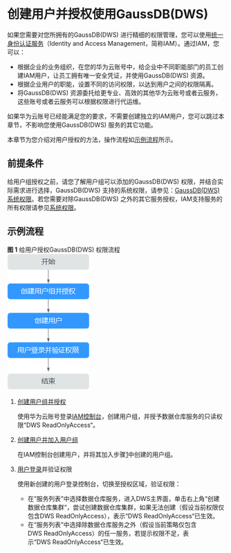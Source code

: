 # 创建用户并授权使用GaussDB\(DWS\)<a name="dws_01_0147"></a>

如果您需要对您所拥有的GaussDB\(DWS\) 进行精细的权限管理，您可以使用[统一身份认证服务](https://support.huaweicloud.com/usermanual-iam/iam_01_0001.html)（Identity and Access Management，简称IAM）。通过IAM，您可以：

-   根据企业的业务组织，在您的华为云账号中，给企业中不同职能部门的员工创建IAM用户，让员工拥有唯一安全凭证，并使用GaussDB\(DWS\) 资源。
-   根据企业用户的职能，设置不同的访问权限，以达到用户之间的权限隔离。
-   将GaussDB\(DWS\) 资源委托给更专业、高效的其他华为云账号或者云服务，这些账号或者云服务可以根据权限进行代运维。

如果华为云账号已经能满足您的要求，不需要创建独立的IAM用户，您可以跳过本章节，不影响您使用GaussDB\(DWS\) 服务的其它功能。

本章节为您介绍对用户授权的方法，操作流程如[示例流程](#section9135134520119)所示。

## 前提条件<a name="section149106163317"></a>

给用户组授权之前，请您了解用户组可以添加的GaussDB\(DWS\) 权限，并结合实际需求进行选择，GaussDB\(DWS\) 支持的系统权限，请参见：[GaussDB\(DWS\)系统权限](https://support.huaweicloud.com/productdesc-dws/dws_01_0144.html)。若您需要对除GaussDB\(DWS\) 之外的其它服务授权，IAM支持服务的所有权限请参见[系统权限](https://support.huaweicloud.com/usermanual-permissions/iam_01_0001.html)。

## 示例流程<a name="section9135134520119"></a>

**图 1**  给用户授权GaussDB\(DWS\) 权限流程<a name="fig1014814451016"></a>  
![](figures/给用户授权GaussDB(DWS)-权限流程.png "给用户授权GaussDB(DWS)-权限流程")

1.  <a name="li863810121421"></a>[创建用户组并授权](https://support.huaweicloud.com/usermanual-iam/iam_03_0001.html)

    使用华为云账号登录[IAM控制台](https://console.huaweicloud.com/iam)，创建用户组，并授予数据仓库服务的只读权限“DWS ReadOnlyAccess“。

2.  [创建用户并加入用户组](https://support.huaweicloud.com/usermanual-iam/iam_02_0001.html)

    在IAM控制台创建用户，并将其加入步骤[1](#li863810121421)中创建的用户组。

3.  [用户登录](https://support.huaweicloud.com/usermanual-iam/iam_01_0552.html)并验证权限

    使用新创建的用户登录控制台，切换至授权区域，验证权限：

    -   在“服务列表”中选择数据仓库服务，进入DWS主界面，单击右上角“创建数据仓库集群“，尝试创建数据仓库集群，如果无法创建（假设当前权限仅包含DWS ReadOnlyAccess），表示“DWS ReadOnlyAccess“已生效。
    -   在“服务列表”中选择除数据仓库服务之外（假设当前策略仅包含DWS ReadOnlyAccess）的任一服务，若提示权限不足，表示“DWS ReadOnlyAccess“已生效。


